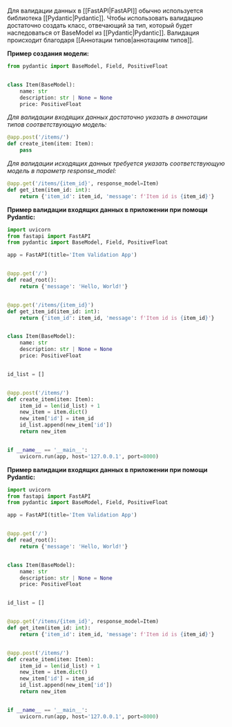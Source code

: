 Для валидации данных в [[FastAPI|FastAPI]] обычно используется библиотека [[Pydantic|Pydantic]]. Чтобы использовать валидацию достаточно создать класс, отвечающий за тип, который будет наследоваться от BaseModel из [[Pydantic|Pydantic]]. Валидация происходит благодаря [[Аннотации типов|аннотациям типов]].

**Пример создания модели:**

```Python
from pydantic import BaseModel, Field, PositiveFloat


class Item(BaseModel):
    name: str
    description: str | None = None
    price: PositiveFloat
```

*Для валидации входящих данных достаточно указать в аннотации типов соответствующую модель:*

```Python
@app.post('/items/')
def create_item(item: Item):
	pass
```

*Для валидации исходящих данных требуется указать соответствующую модель в параметр response_model:*

```Python
@app.get('/items/{item_id}', response_model=Item)
def get_item(item_id: int):
    return {'item_id': item_id, 'message': f'Item id is {item_id}'}
```

**Пример валидации входящих данных в приложении при помощи Pydantic:**

```Python
import uvicorn
from fastapi import FastAPI
from pydantic import BaseModel, Field, PositiveFloat

app = FastAPI(title='Item Validation App')


@app.get('/')
def read_root():
    return {'message': 'Hello, World!'}


@app.get('/items/{item_id}')
def get_item_id(item_id: int):
    return {'item_id': item_id, 'message': f'Item id is {item_id}'}


class Item(BaseModel):
    name: str
    description: str | None = None
    price: PositiveFloat


id_list = []


@app.post('/items/')
def create_item(item: Item):
    item_id = len(id_list) + 1
    new_item = item.dict()
    new_item['id'] = item_id
    id_list.append(new_item['id'])
    return new_item


if __name__ == '__main__':
    uvicorn.run(app, host='127.0.0.1', port=8000)
```

**Пример валидации входящих данных в приложении при помощи Pydantic:**

```Python
import uvicorn
from fastapi import FastAPI
from pydantic import BaseModel, Field, PositiveFloat

app = FastAPI(title='Item Validation App')


@app.get('/')
def read_root():
    return {'message': 'Hello, World!'}


class Item(BaseModel):
    name: str
    description: str | None = None
    price: PositiveFloat


id_list = []


@app.get('/items/{item_id}', response_model=Item)
def get_item(item_id: int):
    return {'item_id': item_id, 'message': f'Item id is {item_id}'}


@app.post('/items/')
def create_item(item: Item):
    item_id = len(id_list) + 1
    new_item = item.dict()
    new_item['id'] = item_id
    id_list.append(new_item['id'])
    return new_item


if __name__ == '__main__':
    uvicorn.run(app, host='127.0.0.1', port=8000)
```